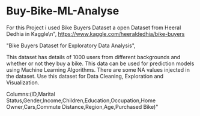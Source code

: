 # Buy-Bike-ML-Analyse

For this Project i used Bike Buyers Dataset a open Dataset from Heeral Dedhia in Kaggle\n",
https://www.kaggle.com/heeraldedhia/bike-buyers

"Bike Buyers Dataset for Exploratory Data Analysis",

This dataset has details of 1000 users from different backgrounds and whether or not they buy a bike. This data can be used for prediction models using Machine Learning Algorithms. There are some NA values injected in the dataset. Use this dataset for Data Cleaning, Exploration and Visualization.

Columns:(ID,Marital Status,Gender,Income,Children,Education,Occupation,Home Owner,Cars,Commute Distance,Region,Age,Purchased Bike)"
